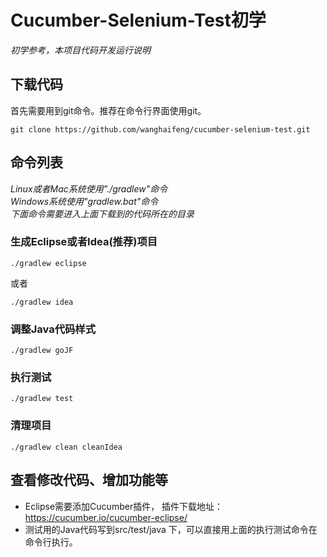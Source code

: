 # Cucumber-Selenium-Test初学
_初学参考，本项目代码开发运行说明_
## 下载代码
首先需要用到git命令。推荐在命令行界面使用git。
```
git clone https://github.com/wanghaifeng/cucumber-selenium-test.git
```
## 命令列表
_Linux或者Mac系统使用"./gradlew"命令_<br>
_Windows系统使用"gradlew.bat"命令_<br>
_下面命令需要进入上面下载到的代码所在的目录_
### 生成Eclipse或者Idea(推荐)项目
```
./gradlew eclipse
```
或者 
```
./gradlew idea
```
### 调整Java代码样式
```
./gradlew goJF
```
### 执行测试
```
./gradlew test
```
### 清理项目
```
./gradlew clean cleanIdea
```

## 查看修改代码、增加功能等
* Eclipse需要添加Cucumber插件， 插件下载地址： https://cucumber.io/cucumber-eclipse/
* 测试用的Java代码写到src/test/java 下，可以直接用上面的执行测试命令在命令行执行。

